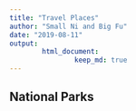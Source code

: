 ```yaml
---
title: "Travel Places"
author: "Small Ni and Big Fu"
date: "2019-08-11"
output: 
        html_document:
                keep_md: true
---
```




## National Parks



<!--html_preserve--><div id="htmlwidget-15fab408f6e562f0256a" style="width:672px;height:480px;" class="leaflet html-widget"></div>
<script type="application/json" data-for="htmlwidget-15fab408f6e562f0256a">{"x":{"options":{"crs":{"crsClass":"L.CRS.EPSG3857","code":null,"proj4def":null,"projectedBounds":null,"options":{}}},"calls":[{"method":"addTiles","args":["//{s}.tile.openstreetmap.org/{z}/{x}/{y}.png",null,null,{"minZoom":0,"maxZoom":18,"tileSize":256,"subdomains":"abc","errorTileUrl":"","tms":false,"noWrap":false,"zoomOffset":0,"zoomReverse":false,"opacity":1,"zIndex":1,"detectRetina":false,"attribution":"&copy; <a href=\"http://openstreetmap.org\">OpenStreetMap<\/a> contributors, <a href=\"http://creativecommons.org/licenses/by-sa/2.0/\">CC-BY-SA<\/a>"}]},{"method":"addMarkers","args":[[37.0176,37.54815,37.25229,37.80798,38.94155,37.17284,44.44827,43.79075,37.89701,37.87237,34.0591,36.60084,36.169724,37.514682,37.418915,37.750743,36.492061,36.555262,37.864509,32.716698,42.868964,40.497894,37.823387,38.313062],[-122.00263,-121.96534,-122.04159,-122.41778,-119.97541,-122.22142,-110.70969,-110.71346,-122.58105,-122.25928,-118.21636,-121.896,-115.159113,-121.831273,-121.925867,-122.203046,-121.180559,-121.922981,-119.524965,-117.160079,-122.183115,-121.419355,-122.478489,-122.288434],{"iconUrl":{"data":["https://raw.githubusercontent.com/nealxun/TravelPlaces/master/national-park-map-icons.png","https://raw.githubusercontent.com/nealxun/TravelPlaces/master/city_icon.png"],"index":[0,0,1,1,0,0,0,0,0,1,1,0,1,0,1,1,0,0,0,1,0,0,1,0]},"iconWidth":24,"iconHeight":30},null,null,{"interactive":true,"draggable":false,"keyboard":true,"title":"","alt":"","zIndexOffset":0,"opacity":1,"riseOnHover":false,"riseOffset":250},["<html> <head> <style> #popup { font-family: Arial, Helvetica, sans-serif; width: 100%; border-collapse: collapse; }   div.scrollableContainer { max-height: 2000px; max-width: 2000px; overflow-y: auto; overflow-x: auto; margin: 0px; background: transparent; }   div::-webkit-scrollbar {   width: 5px;   height: 5px; } div::-webkit-scrollbar-button {   width: 0px;   height: 0px; } div::-webkit-scrollbar-thumb {   background: #666666;   border: 0px none #ffffff;   border-radius: 0px; } div::-webkit-scrollbar-thumb:hover {   background: #333333; } div::-webkit-scrollbar-thumb:active {   background: #333333; } div::-webkit-scrollbar-track {   background: #e1e1e1;   border: 0px none #ffffff;   border-radius: 50px; } div::-webkit-scrollbar-track:hover {   background: #e1e1e1; } div::-webkit-scrollbar-track:active {   background: #e1e1e1; } div::-webkit-scrollbar-corner {   background: transparent; }  .leaflet-popup { \tposition: absolute; \ttext-align: center; }  .leaflet-popup-content-wrapper { \tpadding: 1px; \ttext-align: left; \t-webkit-border-radius: 2px; \t        border-radius: 2px; }  .leaflet-popup-content { \tmargin: 0px 0px 0px 0px; \toverflow-y: hidden; \toverflow-x: hidden; \twidth: 300px; \theight: 100%px; }  .leaflet-popup-content p { \tmargin: 8px 0; }  .leaflet-popup-tip-container { \twidth: 40px; \theight: 20px; \tposition: absolute; \tleft: 50%; \tmargin-left: -20px; \toverflow: hidden; \tpointer-events: none; }  .leaflet-popup-tip { \twidth: 15px; \theight: 15px; \tpadding: 1px;  \tmargin: -10px auto 0;  \t-webkit-transform: rotate(45deg); \t   -moz-transform: rotate(45deg); \t    -ms-transform: rotate(45deg); \t     -o-transform: rotate(45deg); \t        transform: rotate(45deg); }  .leaflet-popup-content-wrapper{ \tbackground: #4c4c4c; \tbox-shadow: 0 3px 14px rgba(0,0,0,0.4); \twidth: 300px; \theight: 100%px; }  .leaflet-popup-tip { \tbackground: #4c4c4c; \tbox-shadow: 0 3px 14px rgba(0,0,0,0.4);  }  .leaflet-container a.leaflet-popup-close-button { \tposition: absolute; \ttop: 0; \tright: -20px; \tpadding: 3px 0px 0 0; \ttext-align: center; \twidth: 18px; \theight: 14px; \tfont: 16px/14px Tahoma, Verdana, sans-serif; \tcolor: #c3c3c3; \ttext-decoration: none; \tfont-weight: bold; \tbackground: transparent; \t}  .leaflet-container a.leaflet-popup-close-button:hover { \tcolor: #999; \t}  .leaflet-popup-scrolled { \toverflow: visible; \tborder-bottom: 1px solid #ddd; \tborder-top: 1px solid #ddd; \t}   <\/style> <\/head> <body>  <div class=\"scrollableContainer\"> <table class=\"popup scrollable\" id=\"popup\">  <image src='https://nealxun.github.io/TravelPlaces/Pictures/MysterySpot2.jpg' width=300 height=100%>  <\/table> <\/div> <\/body> <\/html>","<html> <head> <style> #popup { font-family: Arial, Helvetica, sans-serif; width: 100%; border-collapse: collapse; }   div.scrollableContainer { max-height: 2000px; max-width: 2000px; overflow-y: auto; overflow-x: auto; margin: 0px; background: transparent; }   div::-webkit-scrollbar {   width: 5px;   height: 5px; } div::-webkit-scrollbar-button {   width: 0px;   height: 0px; } div::-webkit-scrollbar-thumb {   background: #666666;   border: 0px none #ffffff;   border-radius: 0px; } div::-webkit-scrollbar-thumb:hover {   background: #333333; } div::-webkit-scrollbar-thumb:active {   background: #333333; } div::-webkit-scrollbar-track {   background: #e1e1e1;   border: 0px none #ffffff;   border-radius: 50px; } div::-webkit-scrollbar-track:hover {   background: #e1e1e1; } div::-webkit-scrollbar-track:active {   background: #e1e1e1; } div::-webkit-scrollbar-corner {   background: transparent; }  .leaflet-popup { \tposition: absolute; \ttext-align: center; }  .leaflet-popup-content-wrapper { \tpadding: 1px; \ttext-align: left; \t-webkit-border-radius: 2px; \t        border-radius: 2px; }  .leaflet-popup-content { \tmargin: 0px 0px 0px 0px; \toverflow-y: hidden; \toverflow-x: hidden; \twidth: 300px; \theight: 100%px; }  .leaflet-popup-content p { \tmargin: 8px 0; }  .leaflet-popup-tip-container { \twidth: 40px; \theight: 20px; \tposition: absolute; \tleft: 50%; \tmargin-left: -20px; \toverflow: hidden; \tpointer-events: none; }  .leaflet-popup-tip { \twidth: 15px; \theight: 15px; \tpadding: 1px;  \tmargin: -10px auto 0;  \t-webkit-transform: rotate(45deg); \t   -moz-transform: rotate(45deg); \t    -ms-transform: rotate(45deg); \t     -o-transform: rotate(45deg); \t        transform: rotate(45deg); }  .leaflet-popup-content-wrapper{ \tbackground: #4c4c4c; \tbox-shadow: 0 3px 14px rgba(0,0,0,0.4); \twidth: 300px; \theight: 100%px; }  .leaflet-popup-tip { \tbackground: #4c4c4c; \tbox-shadow: 0 3px 14px rgba(0,0,0,0.4);  }  .leaflet-container a.leaflet-popup-close-button { \tposition: absolute; \ttop: 0; \tright: -20px; \tpadding: 3px 0px 0 0; \ttext-align: center; \twidth: 18px; \theight: 14px; \tfont: 16px/14px Tahoma, Verdana, sans-serif; \tcolor: #c3c3c3; \ttext-decoration: none; \tfont-weight: bold; \tbackground: transparent; \t}  .leaflet-container a.leaflet-popup-close-button:hover { \tcolor: #999; \t}  .leaflet-popup-scrolled { \toverflow: visible; \tborder-bottom: 1px solid #ddd; \tborder-top: 1px solid #ddd; \t}   <\/style> <\/head> <body>  <div class=\"scrollableContainer\"> <table class=\"popup scrollable\" id=\"popup\">  <image src='https://nealxun.github.io/TravelPlaces/Pictures/CentralPark.jpg' width=300 height=100%>  <\/table> <\/div> <\/body> <\/html>","<html> <head> <style> #popup { font-family: Arial, Helvetica, sans-serif; width: 100%; border-collapse: collapse; }   div.scrollableContainer { max-height: 2000px; max-width: 2000px; overflow-y: auto; overflow-x: auto; margin: 0px; background: transparent; }   div::-webkit-scrollbar {   width: 5px;   height: 5px; } div::-webkit-scrollbar-button {   width: 0px;   height: 0px; } div::-webkit-scrollbar-thumb {   background: #666666;   border: 0px none #ffffff;   border-radius: 0px; } div::-webkit-scrollbar-thumb:hover {   background: #333333; } div::-webkit-scrollbar-thumb:active {   background: #333333; } div::-webkit-scrollbar-track {   background: #e1e1e1;   border: 0px none #ffffff;   border-radius: 50px; } div::-webkit-scrollbar-track:hover {   background: #e1e1e1; } div::-webkit-scrollbar-track:active {   background: #e1e1e1; } div::-webkit-scrollbar-corner {   background: transparent; }  .leaflet-popup { \tposition: absolute; \ttext-align: center; }  .leaflet-popup-content-wrapper { \tpadding: 1px; \ttext-align: left; \t-webkit-border-radius: 2px; \t        border-radius: 2px; }  .leaflet-popup-content { \tmargin: 0px 0px 0px 0px; \toverflow-y: hidden; \toverflow-x: hidden; \twidth: 300px; \theight: 100%px; }  .leaflet-popup-content p { \tmargin: 8px 0; }  .leaflet-popup-tip-container { \twidth: 40px; \theight: 20px; \tposition: absolute; \tleft: 50%; \tmargin-left: -20px; \toverflow: hidden; \tpointer-events: none; }  .leaflet-popup-tip { \twidth: 15px; \theight: 15px; \tpadding: 1px;  \tmargin: -10px auto 0;  \t-webkit-transform: rotate(45deg); \t   -moz-transform: rotate(45deg); \t    -ms-transform: rotate(45deg); \t     -o-transform: rotate(45deg); \t        transform: rotate(45deg); }  .leaflet-popup-content-wrapper{ \tbackground: #4c4c4c; \tbox-shadow: 0 3px 14px rgba(0,0,0,0.4); \twidth: 300px; \theight: 100%px; }  .leaflet-popup-tip { \tbackground: #4c4c4c; \tbox-shadow: 0 3px 14px rgba(0,0,0,0.4);  }  .leaflet-container a.leaflet-popup-close-button { \tposition: absolute; \ttop: 0; \tright: -20px; \tpadding: 3px 0px 0 0; \ttext-align: center; \twidth: 18px; \theight: 14px; \tfont: 16px/14px Tahoma, Verdana, sans-serif; \tcolor: #c3c3c3; \ttext-decoration: none; \tfont-weight: bold; \tbackground: transparent; \t}  .leaflet-container a.leaflet-popup-close-button:hover { \tcolor: #999; \t}  .leaflet-popup-scrolled { \toverflow: visible; \tborder-bottom: 1px solid #ddd; \tborder-top: 1px solid #ddd; \t}   <\/style> <\/head> <body>  <div class=\"scrollableContainer\"> <table class=\"popup scrollable\" id=\"popup\">  <image src='https://nealxun.github.io/TravelPlaces/Pictures/HakoneGarden3.jpg' width=300 height=100%>  <\/table> <\/div> <\/body> <\/html>","<html> <head> <style> #popup { font-family: Arial, Helvetica, sans-serif; width: 100%; border-collapse: collapse; }   div.scrollableContainer { max-height: 2000px; max-width: 2000px; overflow-y: auto; overflow-x: auto; margin: 0px; background: transparent; }   div::-webkit-scrollbar {   width: 5px;   height: 5px; } div::-webkit-scrollbar-button {   width: 0px;   height: 0px; } div::-webkit-scrollbar-thumb {   background: #666666;   border: 0px none #ffffff;   border-radius: 0px; } div::-webkit-scrollbar-thumb:hover {   background: #333333; } div::-webkit-scrollbar-thumb:active {   background: #333333; } div::-webkit-scrollbar-track {   background: #e1e1e1;   border: 0px none #ffffff;   border-radius: 50px; } div::-webkit-scrollbar-track:hover {   background: #e1e1e1; } div::-webkit-scrollbar-track:active {   background: #e1e1e1; } div::-webkit-scrollbar-corner {   background: transparent; }  .leaflet-popup { \tposition: absolute; \ttext-align: center; }  .leaflet-popup-content-wrapper { \tpadding: 1px; \ttext-align: left; \t-webkit-border-radius: 2px; \t        border-radius: 2px; }  .leaflet-popup-content { \tmargin: 0px 0px 0px 0px; \toverflow-y: hidden; \toverflow-x: hidden; \twidth: 300px; \theight: 100%px; }  .leaflet-popup-content p { \tmargin: 8px 0; }  .leaflet-popup-tip-container { \twidth: 40px; \theight: 20px; \tposition: absolute; \tleft: 50%; \tmargin-left: -20px; \toverflow: hidden; \tpointer-events: none; }  .leaflet-popup-tip { \twidth: 15px; \theight: 15px; \tpadding: 1px;  \tmargin: -10px auto 0;  \t-webkit-transform: rotate(45deg); \t   -moz-transform: rotate(45deg); \t    -ms-transform: rotate(45deg); \t     -o-transform: rotate(45deg); \t        transform: rotate(45deg); }  .leaflet-popup-content-wrapper{ \tbackground: #4c4c4c; \tbox-shadow: 0 3px 14px rgba(0,0,0,0.4); \twidth: 300px; \theight: 100%px; }  .leaflet-popup-tip { \tbackground: #4c4c4c; \tbox-shadow: 0 3px 14px rgba(0,0,0,0.4);  }  .leaflet-container a.leaflet-popup-close-button { \tposition: absolute; \ttop: 0; \tright: -20px; \tpadding: 3px 0px 0 0; \ttext-align: center; \twidth: 18px; \theight: 14px; \tfont: 16px/14px Tahoma, Verdana, sans-serif; \tcolor: #c3c3c3; \ttext-decoration: none; \tfont-weight: bold; \tbackground: transparent; \t}  .leaflet-container a.leaflet-popup-close-button:hover { \tcolor: #999; \t}  .leaflet-popup-scrolled { \toverflow: visible; \tborder-bottom: 1px solid #ddd; \tborder-top: 1px solid #ddd; \t}   <\/style> <\/head> <body>  <div class=\"scrollableContainer\"> <table class=\"popup scrollable\" id=\"popup\">  <image src='https://nealxun.github.io/TravelPlaces/Pictures/SanFrancisco2.jpg' width=300 height=100%>  <\/table> <\/div> <\/body> <\/html>","<html> <head> <style> #popup { font-family: Arial, Helvetica, sans-serif; width: 100%; border-collapse: collapse; }   div.scrollableContainer { max-height: 2000px; max-width: 2000px; overflow-y: auto; overflow-x: auto; margin: 0px; background: transparent; }   div::-webkit-scrollbar {   width: 5px;   height: 5px; } div::-webkit-scrollbar-button {   width: 0px;   height: 0px; } div::-webkit-scrollbar-thumb {   background: #666666;   border: 0px none #ffffff;   border-radius: 0px; } div::-webkit-scrollbar-thumb:hover {   background: #333333; } div::-webkit-scrollbar-thumb:active {   background: #333333; } div::-webkit-scrollbar-track {   background: #e1e1e1;   border: 0px none #ffffff;   border-radius: 50px; } div::-webkit-scrollbar-track:hover {   background: #e1e1e1; } div::-webkit-scrollbar-track:active {   background: #e1e1e1; } div::-webkit-scrollbar-corner {   background: transparent; }  .leaflet-popup { \tposition: absolute; \ttext-align: center; }  .leaflet-popup-content-wrapper { \tpadding: 1px; \ttext-align: left; \t-webkit-border-radius: 2px; \t        border-radius: 2px; }  .leaflet-popup-content { \tmargin: 0px 0px 0px 0px; \toverflow-y: hidden; \toverflow-x: hidden; \twidth: 300px; \theight: 100%px; }  .leaflet-popup-content p { \tmargin: 8px 0; }  .leaflet-popup-tip-container { \twidth: 40px; \theight: 20px; \tposition: absolute; \tleft: 50%; \tmargin-left: -20px; \toverflow: hidden; \tpointer-events: none; }  .leaflet-popup-tip { \twidth: 15px; \theight: 15px; \tpadding: 1px;  \tmargin: -10px auto 0;  \t-webkit-transform: rotate(45deg); \t   -moz-transform: rotate(45deg); \t    -ms-transform: rotate(45deg); \t     -o-transform: rotate(45deg); \t        transform: rotate(45deg); }  .leaflet-popup-content-wrapper{ \tbackground: #4c4c4c; \tbox-shadow: 0 3px 14px rgba(0,0,0,0.4); \twidth: 300px; \theight: 100%px; }  .leaflet-popup-tip { \tbackground: #4c4c4c; \tbox-shadow: 0 3px 14px rgba(0,0,0,0.4);  }  .leaflet-container a.leaflet-popup-close-button { \tposition: absolute; \ttop: 0; \tright: -20px; \tpadding: 3px 0px 0 0; \ttext-align: center; \twidth: 18px; \theight: 14px; \tfont: 16px/14px Tahoma, Verdana, sans-serif; \tcolor: #c3c3c3; \ttext-decoration: none; \tfont-weight: bold; \tbackground: transparent; \t}  .leaflet-container a.leaflet-popup-close-button:hover { \tcolor: #999; \t}  .leaflet-popup-scrolled { \toverflow: visible; \tborder-bottom: 1px solid #ddd; \tborder-top: 1px solid #ddd; \t}   <\/style> <\/head> <body>  <div class=\"scrollableContainer\"> <table class=\"popup scrollable\" id=\"popup\">  <image src='https://nealxun.github.io/TravelPlaces/Pictures/SouthLakeTahoe.jpg' width=300 height=100%>  <\/table> <\/div> <\/body> <\/html>","<html> <head> <style> #popup { font-family: Arial, Helvetica, sans-serif; width: 100%; border-collapse: collapse; }   div.scrollableContainer { max-height: 2000px; max-width: 2000px; overflow-y: auto; overflow-x: auto; margin: 0px; background: transparent; }   div::-webkit-scrollbar {   width: 5px;   height: 5px; } div::-webkit-scrollbar-button {   width: 0px;   height: 0px; } div::-webkit-scrollbar-thumb {   background: #666666;   border: 0px none #ffffff;   border-radius: 0px; } div::-webkit-scrollbar-thumb:hover {   background: #333333; } div::-webkit-scrollbar-thumb:active {   background: #333333; } div::-webkit-scrollbar-track {   background: #e1e1e1;   border: 0px none #ffffff;   border-radius: 50px; } div::-webkit-scrollbar-track:hover {   background: #e1e1e1; } div::-webkit-scrollbar-track:active {   background: #e1e1e1; } div::-webkit-scrollbar-corner {   background: transparent; }  .leaflet-popup { \tposition: absolute; \ttext-align: center; }  .leaflet-popup-content-wrapper { \tpadding: 1px; \ttext-align: left; \t-webkit-border-radius: 2px; \t        border-radius: 2px; }  .leaflet-popup-content { \tmargin: 0px 0px 0px 0px; \toverflow-y: hidden; \toverflow-x: hidden; \twidth: 300px; \theight: 100%px; }  .leaflet-popup-content p { \tmargin: 8px 0; }  .leaflet-popup-tip-container { \twidth: 40px; \theight: 20px; \tposition: absolute; \tleft: 50%; \tmargin-left: -20px; \toverflow: hidden; \tpointer-events: none; }  .leaflet-popup-tip { \twidth: 15px; \theight: 15px; \tpadding: 1px;  \tmargin: -10px auto 0;  \t-webkit-transform: rotate(45deg); \t   -moz-transform: rotate(45deg); \t    -ms-transform: rotate(45deg); \t     -o-transform: rotate(45deg); \t        transform: rotate(45deg); }  .leaflet-popup-content-wrapper{ \tbackground: #4c4c4c; \tbox-shadow: 0 3px 14px rgba(0,0,0,0.4); \twidth: 300px; \theight: 100%px; }  .leaflet-popup-tip { \tbackground: #4c4c4c; \tbox-shadow: 0 3px 14px rgba(0,0,0,0.4);  }  .leaflet-container a.leaflet-popup-close-button { \tposition: absolute; \ttop: 0; \tright: -20px; \tpadding: 3px 0px 0 0; \ttext-align: center; \twidth: 18px; \theight: 14px; \tfont: 16px/14px Tahoma, Verdana, sans-serif; \tcolor: #c3c3c3; \ttext-decoration: none; \tfont-weight: bold; \tbackground: transparent; \t}  .leaflet-container a.leaflet-popup-close-button:hover { \tcolor: #999; \t}  .leaflet-popup-scrolled { \toverflow: visible; \tborder-bottom: 1px solid #ddd; \tborder-top: 1px solid #ddd; \t}   <\/style> <\/head> <body>  <div class=\"scrollableContainer\"> <table class=\"popup scrollable\" id=\"popup\">  <image src='https://nealxun.github.io/TravelPlaces/Pictures/BigBasinRedwoodStatePark.jpg' width=300 height=100%>  <\/table> <\/div> <\/body> <\/html>","<html> <head> <style> #popup { font-family: Arial, Helvetica, sans-serif; width: 100%; border-collapse: collapse; }   div.scrollableContainer { max-height: 2000px; max-width: 2000px; overflow-y: auto; overflow-x: auto; margin: 0px; background: transparent; }   div::-webkit-scrollbar {   width: 5px;   height: 5px; } div::-webkit-scrollbar-button {   width: 0px;   height: 0px; } div::-webkit-scrollbar-thumb {   background: #666666;   border: 0px none #ffffff;   border-radius: 0px; } div::-webkit-scrollbar-thumb:hover {   background: #333333; } div::-webkit-scrollbar-thumb:active {   background: #333333; } div::-webkit-scrollbar-track {   background: #e1e1e1;   border: 0px none #ffffff;   border-radius: 50px; } div::-webkit-scrollbar-track:hover {   background: #e1e1e1; } div::-webkit-scrollbar-track:active {   background: #e1e1e1; } div::-webkit-scrollbar-corner {   background: transparent; }  .leaflet-popup { \tposition: absolute; \ttext-align: center; }  .leaflet-popup-content-wrapper { \tpadding: 1px; \ttext-align: left; \t-webkit-border-radius: 2px; \t        border-radius: 2px; }  .leaflet-popup-content { \tmargin: 0px 0px 0px 0px; \toverflow-y: hidden; \toverflow-x: hidden; \twidth: 300px; \theight: 100%px; }  .leaflet-popup-content p { \tmargin: 8px 0; }  .leaflet-popup-tip-container { \twidth: 40px; \theight: 20px; \tposition: absolute; \tleft: 50%; \tmargin-left: -20px; \toverflow: hidden; \tpointer-events: none; }  .leaflet-popup-tip { \twidth: 15px; \theight: 15px; \tpadding: 1px;  \tmargin: -10px auto 0;  \t-webkit-transform: rotate(45deg); \t   -moz-transform: rotate(45deg); \t    -ms-transform: rotate(45deg); \t     -o-transform: rotate(45deg); \t        transform: rotate(45deg); }  .leaflet-popup-content-wrapper{ \tbackground: #4c4c4c; \tbox-shadow: 0 3px 14px rgba(0,0,0,0.4); \twidth: 300px; \theight: 100%px; }  .leaflet-popup-tip { \tbackground: #4c4c4c; \tbox-shadow: 0 3px 14px rgba(0,0,0,0.4);  }  .leaflet-container a.leaflet-popup-close-button { \tposition: absolute; \ttop: 0; \tright: -20px; \tpadding: 3px 0px 0 0; \ttext-align: center; \twidth: 18px; \theight: 14px; \tfont: 16px/14px Tahoma, Verdana, sans-serif; \tcolor: #c3c3c3; \ttext-decoration: none; \tfont-weight: bold; \tbackground: transparent; \t}  .leaflet-container a.leaflet-popup-close-button:hover { \tcolor: #999; \t}  .leaflet-popup-scrolled { \toverflow: visible; \tborder-bottom: 1px solid #ddd; \tborder-top: 1px solid #ddd; \t}   <\/style> <\/head> <body>  <div class=\"scrollableContainer\"> <table class=\"popup scrollable\" id=\"popup\">  <image src='https://nealxun.github.io/TravelPlaces/Pictures/YellowStoneNationalPark.jpg' width=300 height=100%>  <\/table> <\/div> <\/body> <\/html>","<html> <head> <style> #popup { font-family: Arial, Helvetica, sans-serif; width: 100%; border-collapse: collapse; }   div.scrollableContainer { max-height: 2000px; max-width: 2000px; overflow-y: auto; overflow-x: auto; margin: 0px; background: transparent; }   div::-webkit-scrollbar {   width: 5px;   height: 5px; } div::-webkit-scrollbar-button {   width: 0px;   height: 0px; } div::-webkit-scrollbar-thumb {   background: #666666;   border: 0px none #ffffff;   border-radius: 0px; } div::-webkit-scrollbar-thumb:hover {   background: #333333; } div::-webkit-scrollbar-thumb:active {   background: #333333; } div::-webkit-scrollbar-track {   background: #e1e1e1;   border: 0px none #ffffff;   border-radius: 50px; } div::-webkit-scrollbar-track:hover {   background: #e1e1e1; } div::-webkit-scrollbar-track:active {   background: #e1e1e1; } div::-webkit-scrollbar-corner {   background: transparent; }  .leaflet-popup { \tposition: absolute; \ttext-align: center; }  .leaflet-popup-content-wrapper { \tpadding: 1px; \ttext-align: left; \t-webkit-border-radius: 2px; \t        border-radius: 2px; }  .leaflet-popup-content { \tmargin: 0px 0px 0px 0px; \toverflow-y: hidden; \toverflow-x: hidden; \twidth: 300px; \theight: 100%px; }  .leaflet-popup-content p { \tmargin: 8px 0; }  .leaflet-popup-tip-container { \twidth: 40px; \theight: 20px; \tposition: absolute; \tleft: 50%; \tmargin-left: -20px; \toverflow: hidden; \tpointer-events: none; }  .leaflet-popup-tip { \twidth: 15px; \theight: 15px; \tpadding: 1px;  \tmargin: -10px auto 0;  \t-webkit-transform: rotate(45deg); \t   -moz-transform: rotate(45deg); \t    -ms-transform: rotate(45deg); \t     -o-transform: rotate(45deg); \t        transform: rotate(45deg); }  .leaflet-popup-content-wrapper{ \tbackground: #4c4c4c; \tbox-shadow: 0 3px 14px rgba(0,0,0,0.4); \twidth: 300px; \theight: 100%px; }  .leaflet-popup-tip { \tbackground: #4c4c4c; \tbox-shadow: 0 3px 14px rgba(0,0,0,0.4);  }  .leaflet-container a.leaflet-popup-close-button { \tposition: absolute; \ttop: 0; \tright: -20px; \tpadding: 3px 0px 0 0; \ttext-align: center; \twidth: 18px; \theight: 14px; \tfont: 16px/14px Tahoma, Verdana, sans-serif; \tcolor: #c3c3c3; \ttext-decoration: none; \tfont-weight: bold; \tbackground: transparent; \t}  .leaflet-container a.leaflet-popup-close-button:hover { \tcolor: #999; \t}  .leaflet-popup-scrolled { \toverflow: visible; \tborder-bottom: 1px solid #ddd; \tborder-top: 1px solid #ddd; \t}   <\/style> <\/head> <body>  <div class=\"scrollableContainer\"> <table class=\"popup scrollable\" id=\"popup\">  <image src='https://nealxun.github.io/TravelPlaces/Pictures/GrandTetonNationalPark.jpg' width=300 height=100%>  <\/table> <\/div> <\/body> <\/html>","<html> <head> <style> #popup { font-family: Arial, Helvetica, sans-serif; width: 100%; border-collapse: collapse; }   div.scrollableContainer { max-height: 2000px; max-width: 2000px; overflow-y: auto; overflow-x: auto; margin: 0px; background: transparent; }   div::-webkit-scrollbar {   width: 5px;   height: 5px; } div::-webkit-scrollbar-button {   width: 0px;   height: 0px; } div::-webkit-scrollbar-thumb {   background: #666666;   border: 0px none #ffffff;   border-radius: 0px; } div::-webkit-scrollbar-thumb:hover {   background: #333333; } div::-webkit-scrollbar-thumb:active {   background: #333333; } div::-webkit-scrollbar-track {   background: #e1e1e1;   border: 0px none #ffffff;   border-radius: 50px; } div::-webkit-scrollbar-track:hover {   background: #e1e1e1; } div::-webkit-scrollbar-track:active {   background: #e1e1e1; } div::-webkit-scrollbar-corner {   background: transparent; }  .leaflet-popup { \tposition: absolute; \ttext-align: center; }  .leaflet-popup-content-wrapper { \tpadding: 1px; \ttext-align: left; \t-webkit-border-radius: 2px; \t        border-radius: 2px; }  .leaflet-popup-content { \tmargin: 0px 0px 0px 0px; \toverflow-y: hidden; \toverflow-x: hidden; \twidth: 300px; \theight: 100%px; }  .leaflet-popup-content p { \tmargin: 8px 0; }  .leaflet-popup-tip-container { \twidth: 40px; \theight: 20px; \tposition: absolute; \tleft: 50%; \tmargin-left: -20px; \toverflow: hidden; \tpointer-events: none; }  .leaflet-popup-tip { \twidth: 15px; \theight: 15px; \tpadding: 1px;  \tmargin: -10px auto 0;  \t-webkit-transform: rotate(45deg); \t   -moz-transform: rotate(45deg); \t    -ms-transform: rotate(45deg); \t     -o-transform: rotate(45deg); \t        transform: rotate(45deg); }  .leaflet-popup-content-wrapper{ \tbackground: #4c4c4c; \tbox-shadow: 0 3px 14px rgba(0,0,0,0.4); \twidth: 300px; \theight: 100%px; }  .leaflet-popup-tip { \tbackground: #4c4c4c; \tbox-shadow: 0 3px 14px rgba(0,0,0,0.4);  }  .leaflet-container a.leaflet-popup-close-button { \tposition: absolute; \ttop: 0; \tright: -20px; \tpadding: 3px 0px 0 0; \ttext-align: center; \twidth: 18px; \theight: 14px; \tfont: 16px/14px Tahoma, Verdana, sans-serif; \tcolor: #c3c3c3; \ttext-decoration: none; \tfont-weight: bold; \tbackground: transparent; \t}  .leaflet-container a.leaflet-popup-close-button:hover { \tcolor: #999; \t}  .leaflet-popup-scrolled { \toverflow: visible; \tborder-bottom: 1px solid #ddd; \tborder-top: 1px solid #ddd; \t}   <\/style> <\/head> <body>  <div class=\"scrollableContainer\"> <table class=\"popup scrollable\" id=\"popup\">  <image src='https://nealxun.github.io/TravelPlaces/Pictures/MuriWoodStatePark.jpg' width=300 height=100%>  <\/table> <\/div> <\/body> <\/html>","<html> <head> <style> #popup { font-family: Arial, Helvetica, sans-serif; width: 100%; border-collapse: collapse; }   div.scrollableContainer { max-height: 2000px; max-width: 2000px; overflow-y: auto; overflow-x: auto; margin: 0px; background: transparent; }   div::-webkit-scrollbar {   width: 5px;   height: 5px; } div::-webkit-scrollbar-button {   width: 0px;   height: 0px; } div::-webkit-scrollbar-thumb {   background: #666666;   border: 0px none #ffffff;   border-radius: 0px; } div::-webkit-scrollbar-thumb:hover {   background: #333333; } div::-webkit-scrollbar-thumb:active {   background: #333333; } div::-webkit-scrollbar-track {   background: #e1e1e1;   border: 0px none #ffffff;   border-radius: 50px; } div::-webkit-scrollbar-track:hover {   background: #e1e1e1; } div::-webkit-scrollbar-track:active {   background: #e1e1e1; } div::-webkit-scrollbar-corner {   background: transparent; }  .leaflet-popup { \tposition: absolute; \ttext-align: center; }  .leaflet-popup-content-wrapper { \tpadding: 1px; \ttext-align: left; \t-webkit-border-radius: 2px; \t        border-radius: 2px; }  .leaflet-popup-content { \tmargin: 0px 0px 0px 0px; \toverflow-y: hidden; \toverflow-x: hidden; \twidth: 300px; \theight: 100%px; }  .leaflet-popup-content p { \tmargin: 8px 0; }  .leaflet-popup-tip-container { \twidth: 40px; \theight: 20px; \tposition: absolute; \tleft: 50%; \tmargin-left: -20px; \toverflow: hidden; \tpointer-events: none; }  .leaflet-popup-tip { \twidth: 15px; \theight: 15px; \tpadding: 1px;  \tmargin: -10px auto 0;  \t-webkit-transform: rotate(45deg); \t   -moz-transform: rotate(45deg); \t    -ms-transform: rotate(45deg); \t     -o-transform: rotate(45deg); \t        transform: rotate(45deg); }  .leaflet-popup-content-wrapper{ \tbackground: #4c4c4c; \tbox-shadow: 0 3px 14px rgba(0,0,0,0.4); \twidth: 300px; \theight: 100%px; }  .leaflet-popup-tip { \tbackground: #4c4c4c; \tbox-shadow: 0 3px 14px rgba(0,0,0,0.4);  }  .leaflet-container a.leaflet-popup-close-button { \tposition: absolute; \ttop: 0; \tright: -20px; \tpadding: 3px 0px 0 0; \ttext-align: center; \twidth: 18px; \theight: 14px; \tfont: 16px/14px Tahoma, Verdana, sans-serif; \tcolor: #c3c3c3; \ttext-decoration: none; \tfont-weight: bold; \tbackground: transparent; \t}  .leaflet-container a.leaflet-popup-close-button:hover { \tcolor: #999; \t}  .leaflet-popup-scrolled { \toverflow: visible; \tborder-bottom: 1px solid #ddd; \tborder-top: 1px solid #ddd; \t}   <\/style> <\/head> <body>  <div class=\"scrollableContainer\"> <table class=\"popup scrollable\" id=\"popup\">  <image src='https://nealxun.github.io/TravelPlaces/Pictures/UCBerkley2.jpg' width=300 height=100%>  <\/table> <\/div> <\/body> <\/html>","<html> <head> <style> #popup { font-family: Arial, Helvetica, sans-serif; width: 100%; border-collapse: collapse; }   div.scrollableContainer { max-height: 2000px; max-width: 2000px; overflow-y: auto; overflow-x: auto; margin: 0px; background: transparent; }   div::-webkit-scrollbar {   width: 5px;   height: 5px; } div::-webkit-scrollbar-button {   width: 0px;   height: 0px; } div::-webkit-scrollbar-thumb {   background: #666666;   border: 0px none #ffffff;   border-radius: 0px; } div::-webkit-scrollbar-thumb:hover {   background: #333333; } div::-webkit-scrollbar-thumb:active {   background: #333333; } div::-webkit-scrollbar-track {   background: #e1e1e1;   border: 0px none #ffffff;   border-radius: 50px; } div::-webkit-scrollbar-track:hover {   background: #e1e1e1; } div::-webkit-scrollbar-track:active {   background: #e1e1e1; } div::-webkit-scrollbar-corner {   background: transparent; }  .leaflet-popup { \tposition: absolute; \ttext-align: center; }  .leaflet-popup-content-wrapper { \tpadding: 1px; \ttext-align: left; \t-webkit-border-radius: 2px; \t        border-radius: 2px; }  .leaflet-popup-content { \tmargin: 0px 0px 0px 0px; \toverflow-y: hidden; \toverflow-x: hidden; \twidth: 300px; \theight: 100%px; }  .leaflet-popup-content p { \tmargin: 8px 0; }  .leaflet-popup-tip-container { \twidth: 40px; \theight: 20px; \tposition: absolute; \tleft: 50%; \tmargin-left: -20px; \toverflow: hidden; \tpointer-events: none; }  .leaflet-popup-tip { \twidth: 15px; \theight: 15px; \tpadding: 1px;  \tmargin: -10px auto 0;  \t-webkit-transform: rotate(45deg); \t   -moz-transform: rotate(45deg); \t    -ms-transform: rotate(45deg); \t     -o-transform: rotate(45deg); \t        transform: rotate(45deg); }  .leaflet-popup-content-wrapper{ \tbackground: #4c4c4c; \tbox-shadow: 0 3px 14px rgba(0,0,0,0.4); \twidth: 300px; \theight: 100%px; }  .leaflet-popup-tip { \tbackground: #4c4c4c; \tbox-shadow: 0 3px 14px rgba(0,0,0,0.4);  }  .leaflet-container a.leaflet-popup-close-button { \tposition: absolute; \ttop: 0; \tright: -20px; \tpadding: 3px 0px 0 0; \ttext-align: center; \twidth: 18px; \theight: 14px; \tfont: 16px/14px Tahoma, Verdana, sans-serif; \tcolor: #c3c3c3; \ttext-decoration: none; \tfont-weight: bold; \tbackground: transparent; \t}  .leaflet-container a.leaflet-popup-close-button:hover { \tcolor: #999; \t}  .leaflet-popup-scrolled { \toverflow: visible; \tborder-bottom: 1px solid #ddd; \tborder-top: 1px solid #ddd; \t}   <\/style> <\/head> <body>  <div class=\"scrollableContainer\"> <table class=\"popup scrollable\" id=\"popup\">  <image src='https://nealxun.github.io/TravelPlaces/Pictures/LosAngeles2.jpg' width=300 height=100%>  <\/table> <\/div> <\/body> <\/html>","<html> <head> <style> #popup { font-family: Arial, Helvetica, sans-serif; width: 100%; border-collapse: collapse; }   div.scrollableContainer { max-height: 2000px; max-width: 2000px; overflow-y: auto; overflow-x: auto; margin: 0px; background: transparent; }   div::-webkit-scrollbar {   width: 5px;   height: 5px; } div::-webkit-scrollbar-button {   width: 0px;   height: 0px; } div::-webkit-scrollbar-thumb {   background: #666666;   border: 0px none #ffffff;   border-radius: 0px; } div::-webkit-scrollbar-thumb:hover {   background: #333333; } div::-webkit-scrollbar-thumb:active {   background: #333333; } div::-webkit-scrollbar-track {   background: #e1e1e1;   border: 0px none #ffffff;   border-radius: 50px; } div::-webkit-scrollbar-track:hover {   background: #e1e1e1; } div::-webkit-scrollbar-track:active {   background: #e1e1e1; } div::-webkit-scrollbar-corner {   background: transparent; }  .leaflet-popup { \tposition: absolute; \ttext-align: center; }  .leaflet-popup-content-wrapper { \tpadding: 1px; \ttext-align: left; \t-webkit-border-radius: 2px; \t        border-radius: 2px; }  .leaflet-popup-content { \tmargin: 0px 0px 0px 0px; \toverflow-y: hidden; \toverflow-x: hidden; \twidth: 300px; \theight: 100%px; }  .leaflet-popup-content p { \tmargin: 8px 0; }  .leaflet-popup-tip-container { \twidth: 40px; \theight: 20px; \tposition: absolute; \tleft: 50%; \tmargin-left: -20px; \toverflow: hidden; \tpointer-events: none; }  .leaflet-popup-tip { \twidth: 15px; \theight: 15px; \tpadding: 1px;  \tmargin: -10px auto 0;  \t-webkit-transform: rotate(45deg); \t   -moz-transform: rotate(45deg); \t    -ms-transform: rotate(45deg); \t     -o-transform: rotate(45deg); \t        transform: rotate(45deg); }  .leaflet-popup-content-wrapper{ \tbackground: #4c4c4c; \tbox-shadow: 0 3px 14px rgba(0,0,0,0.4); \twidth: 300px; \theight: 100%px; }  .leaflet-popup-tip { \tbackground: #4c4c4c; \tbox-shadow: 0 3px 14px rgba(0,0,0,0.4);  }  .leaflet-container a.leaflet-popup-close-button { \tposition: absolute; \ttop: 0; \tright: -20px; \tpadding: 3px 0px 0 0; \ttext-align: center; \twidth: 18px; \theight: 14px; \tfont: 16px/14px Tahoma, Verdana, sans-serif; \tcolor: #c3c3c3; \ttext-decoration: none; \tfont-weight: bold; \tbackground: transparent; \t}  .leaflet-container a.leaflet-popup-close-button:hover { \tcolor: #999; \t}  .leaflet-popup-scrolled { \toverflow: visible; \tborder-bottom: 1px solid #ddd; \tborder-top: 1px solid #ddd; \t}   <\/style> <\/head> <body>  <div class=\"scrollableContainer\"> <table class=\"popup scrollable\" id=\"popup\">  <image src='https://nealxun.github.io/TravelPlaces/Pictures/Monterey.jpg' width=300 height=100%>  <\/table> <\/div> <\/body> <\/html>","<html> <head> <style> #popup { font-family: Arial, Helvetica, sans-serif; width: 100%; border-collapse: collapse; }   div.scrollableContainer { max-height: 2000px; max-width: 2000px; overflow-y: auto; overflow-x: auto; margin: 0px; background: transparent; }   div::-webkit-scrollbar {   width: 5px;   height: 5px; } div::-webkit-scrollbar-button {   width: 0px;   height: 0px; } div::-webkit-scrollbar-thumb {   background: #666666;   border: 0px none #ffffff;   border-radius: 0px; } div::-webkit-scrollbar-thumb:hover {   background: #333333; } div::-webkit-scrollbar-thumb:active {   background: #333333; } div::-webkit-scrollbar-track {   background: #e1e1e1;   border: 0px none #ffffff;   border-radius: 50px; } div::-webkit-scrollbar-track:hover {   background: #e1e1e1; } div::-webkit-scrollbar-track:active {   background: #e1e1e1; } div::-webkit-scrollbar-corner {   background: transparent; }  .leaflet-popup { \tposition: absolute; \ttext-align: center; }  .leaflet-popup-content-wrapper { \tpadding: 1px; \ttext-align: left; \t-webkit-border-radius: 2px; \t        border-radius: 2px; }  .leaflet-popup-content { \tmargin: 0px 0px 0px 0px; \toverflow-y: hidden; \toverflow-x: hidden; \twidth: 300px; \theight: 100%px; }  .leaflet-popup-content p { \tmargin: 8px 0; }  .leaflet-popup-tip-container { \twidth: 40px; \theight: 20px; \tposition: absolute; \tleft: 50%; \tmargin-left: -20px; \toverflow: hidden; \tpointer-events: none; }  .leaflet-popup-tip { \twidth: 15px; \theight: 15px; \tpadding: 1px;  \tmargin: -10px auto 0;  \t-webkit-transform: rotate(45deg); \t   -moz-transform: rotate(45deg); \t    -ms-transform: rotate(45deg); \t     -o-transform: rotate(45deg); \t        transform: rotate(45deg); }  .leaflet-popup-content-wrapper{ \tbackground: #4c4c4c; \tbox-shadow: 0 3px 14px rgba(0,0,0,0.4); \twidth: 300px; \theight: 100%px; }  .leaflet-popup-tip { \tbackground: #4c4c4c; \tbox-shadow: 0 3px 14px rgba(0,0,0,0.4);  }  .leaflet-container a.leaflet-popup-close-button { \tposition: absolute; \ttop: 0; \tright: -20px; \tpadding: 3px 0px 0 0; \ttext-align: center; \twidth: 18px; \theight: 14px; \tfont: 16px/14px Tahoma, Verdana, sans-serif; \tcolor: #c3c3c3; \ttext-decoration: none; \tfont-weight: bold; \tbackground: transparent; \t}  .leaflet-container a.leaflet-popup-close-button:hover { \tcolor: #999; \t}  .leaflet-popup-scrolled { \toverflow: visible; \tborder-bottom: 1px solid #ddd; \tborder-top: 1px solid #ddd; \t}   <\/style> <\/head> <body>  <div class=\"scrollableContainer\"> <table class=\"popup scrollable\" id=\"popup\">  <image src='https://nealxun.github.io/TravelPlaces/Pictures/LasVegas.jpg' width=300 height=100%>  <\/table> <\/div> <\/body> <\/html>","<html> <head> <style> #popup { font-family: Arial, Helvetica, sans-serif; width: 100%; border-collapse: collapse; }   div.scrollableContainer { max-height: 2000px; max-width: 2000px; overflow-y: auto; overflow-x: auto; margin: 0px; background: transparent; }   div::-webkit-scrollbar {   width: 5px;   height: 5px; } div::-webkit-scrollbar-button {   width: 0px;   height: 0px; } div::-webkit-scrollbar-thumb {   background: #666666;   border: 0px none #ffffff;   border-radius: 0px; } div::-webkit-scrollbar-thumb:hover {   background: #333333; } div::-webkit-scrollbar-thumb:active {   background: #333333; } div::-webkit-scrollbar-track {   background: #e1e1e1;   border: 0px none #ffffff;   border-radius: 50px; } div::-webkit-scrollbar-track:hover {   background: #e1e1e1; } div::-webkit-scrollbar-track:active {   background: #e1e1e1; } div::-webkit-scrollbar-corner {   background: transparent; }  .leaflet-popup { \tposition: absolute; \ttext-align: center; }  .leaflet-popup-content-wrapper { \tpadding: 1px; \ttext-align: left; \t-webkit-border-radius: 2px; \t        border-radius: 2px; }  .leaflet-popup-content { \tmargin: 0px 0px 0px 0px; \toverflow-y: hidden; \toverflow-x: hidden; \twidth: 300px; \theight: 100%px; }  .leaflet-popup-content p { \tmargin: 8px 0; }  .leaflet-popup-tip-container { \twidth: 40px; \theight: 20px; \tposition: absolute; \tleft: 50%; \tmargin-left: -20px; \toverflow: hidden; \tpointer-events: none; }  .leaflet-popup-tip { \twidth: 15px; \theight: 15px; \tpadding: 1px;  \tmargin: -10px auto 0;  \t-webkit-transform: rotate(45deg); \t   -moz-transform: rotate(45deg); \t    -ms-transform: rotate(45deg); \t     -o-transform: rotate(45deg); \t        transform: rotate(45deg); }  .leaflet-popup-content-wrapper{ \tbackground: #4c4c4c; \tbox-shadow: 0 3px 14px rgba(0,0,0,0.4); \twidth: 300px; \theight: 100%px; }  .leaflet-popup-tip { \tbackground: #4c4c4c; \tbox-shadow: 0 3px 14px rgba(0,0,0,0.4);  }  .leaflet-container a.leaflet-popup-close-button { \tposition: absolute; \ttop: 0; \tright: -20px; \tpadding: 3px 0px 0 0; \ttext-align: center; \twidth: 18px; \theight: 14px; \tfont: 16px/14px Tahoma, Verdana, sans-serif; \tcolor: #c3c3c3; \ttext-decoration: none; \tfont-weight: bold; \tbackground: transparent; \t}  .leaflet-container a.leaflet-popup-close-button:hover { \tcolor: #999; \t}  .leaflet-popup-scrolled { \toverflow: visible; \tborder-bottom: 1px solid #ddd; \tborder-top: 1px solid #ddd; \t}   <\/style> <\/head> <body>  <div class=\"scrollableContainer\"> <table class=\"popup scrollable\" id=\"popup\">  <image src='https://nealxun.github.io/TravelPlaces/Pictures/SunolRegionalWilderness2.jpg' width=300 height=100%>  <\/table> <\/div> <\/body> <\/html>","<html> <head> <style> #popup { font-family: Arial, Helvetica, sans-serif; width: 100%; border-collapse: collapse; }   div.scrollableContainer { max-height: 2000px; max-width: 2000px; overflow-y: auto; overflow-x: auto; margin: 0px; background: transparent; }   div::-webkit-scrollbar {   width: 5px;   height: 5px; } div::-webkit-scrollbar-button {   width: 0px;   height: 0px; } div::-webkit-scrollbar-thumb {   background: #666666;   border: 0px none #ffffff;   border-radius: 0px; } div::-webkit-scrollbar-thumb:hover {   background: #333333; } div::-webkit-scrollbar-thumb:active {   background: #333333; } div::-webkit-scrollbar-track {   background: #e1e1e1;   border: 0px none #ffffff;   border-radius: 50px; } div::-webkit-scrollbar-track:hover {   background: #e1e1e1; } div::-webkit-scrollbar-track:active {   background: #e1e1e1; } div::-webkit-scrollbar-corner {   background: transparent; }  .leaflet-popup { \tposition: absolute; \ttext-align: center; }  .leaflet-popup-content-wrapper { \tpadding: 1px; \ttext-align: left; \t-webkit-border-radius: 2px; \t        border-radius: 2px; }  .leaflet-popup-content { \tmargin: 0px 0px 0px 0px; \toverflow-y: hidden; \toverflow-x: hidden; \twidth: 300px; \theight: 100%px; }  .leaflet-popup-content p { \tmargin: 8px 0; }  .leaflet-popup-tip-container { \twidth: 40px; \theight: 20px; \tposition: absolute; \tleft: 50%; \tmargin-left: -20px; \toverflow: hidden; \tpointer-events: none; }  .leaflet-popup-tip { \twidth: 15px; \theight: 15px; \tpadding: 1px;  \tmargin: -10px auto 0;  \t-webkit-transform: rotate(45deg); \t   -moz-transform: rotate(45deg); \t    -ms-transform: rotate(45deg); \t     -o-transform: rotate(45deg); \t        transform: rotate(45deg); }  .leaflet-popup-content-wrapper{ \tbackground: #4c4c4c; \tbox-shadow: 0 3px 14px rgba(0,0,0,0.4); \twidth: 300px; \theight: 100%px; }  .leaflet-popup-tip { \tbackground: #4c4c4c; \tbox-shadow: 0 3px 14px rgba(0,0,0,0.4);  }  .leaflet-container a.leaflet-popup-close-button { \tposition: absolute; \ttop: 0; \tright: -20px; \tpadding: 3px 0px 0 0; \ttext-align: center; \twidth: 18px; \theight: 14px; \tfont: 16px/14px Tahoma, Verdana, sans-serif; \tcolor: #c3c3c3; \ttext-decoration: none; \tfont-weight: bold; \tbackground: transparent; \t}  .leaflet-container a.leaflet-popup-close-button:hover { \tcolor: #999; \t}  .leaflet-popup-scrolled { \toverflow: visible; \tborder-bottom: 1px solid #ddd; \tborder-top: 1px solid #ddd; \t}   <\/style> <\/head> <body>  <div class=\"scrollableContainer\"> <table class=\"popup scrollable\" id=\"popup\">  <image src='https://nealxun.github.io/TravelPlaces/Pictures/HomeFood.jpg' width=300 height=100%>  <\/table> <\/div> <\/body> <\/html>","<html> <head> <style> #popup { font-family: Arial, Helvetica, sans-serif; width: 100%; border-collapse: collapse; }   div.scrollableContainer { max-height: 2000px; max-width: 2000px; overflow-y: auto; overflow-x: auto; margin: 0px; background: transparent; }   div::-webkit-scrollbar {   width: 5px;   height: 5px; } div::-webkit-scrollbar-button {   width: 0px;   height: 0px; } div::-webkit-scrollbar-thumb {   background: #666666;   border: 0px none #ffffff;   border-radius: 0px; } div::-webkit-scrollbar-thumb:hover {   background: #333333; } div::-webkit-scrollbar-thumb:active {   background: #333333; } div::-webkit-scrollbar-track {   background: #e1e1e1;   border: 0px none #ffffff;   border-radius: 50px; } div::-webkit-scrollbar-track:hover {   background: #e1e1e1; } div::-webkit-scrollbar-track:active {   background: #e1e1e1; } div::-webkit-scrollbar-corner {   background: transparent; }  .leaflet-popup { \tposition: absolute; \ttext-align: center; }  .leaflet-popup-content-wrapper { \tpadding: 1px; \ttext-align: left; \t-webkit-border-radius: 2px; \t        border-radius: 2px; }  .leaflet-popup-content { \tmargin: 0px 0px 0px 0px; \toverflow-y: hidden; \toverflow-x: hidden; \twidth: 300px; \theight: 100%px; }  .leaflet-popup-content p { \tmargin: 8px 0; }  .leaflet-popup-tip-container { \twidth: 40px; \theight: 20px; \tposition: absolute; \tleft: 50%; \tmargin-left: -20px; \toverflow: hidden; \tpointer-events: none; }  .leaflet-popup-tip { \twidth: 15px; \theight: 15px; \tpadding: 1px;  \tmargin: -10px auto 0;  \t-webkit-transform: rotate(45deg); \t   -moz-transform: rotate(45deg); \t    -ms-transform: rotate(45deg); \t     -o-transform: rotate(45deg); \t        transform: rotate(45deg); }  .leaflet-popup-content-wrapper{ \tbackground: #4c4c4c; \tbox-shadow: 0 3px 14px rgba(0,0,0,0.4); \twidth: 300px; \theight: 100%px; }  .leaflet-popup-tip { \tbackground: #4c4c4c; \tbox-shadow: 0 3px 14px rgba(0,0,0,0.4);  }  .leaflet-container a.leaflet-popup-close-button { \tposition: absolute; \ttop: 0; \tright: -20px; \tpadding: 3px 0px 0 0; \ttext-align: center; \twidth: 18px; \theight: 14px; \tfont: 16px/14px Tahoma, Verdana, sans-serif; \tcolor: #c3c3c3; \ttext-decoration: none; \tfont-weight: bold; \tbackground: transparent; \t}  .leaflet-container a.leaflet-popup-close-button:hover { \tcolor: #999; \t}  .leaflet-popup-scrolled { \toverflow: visible; \tborder-bottom: 1px solid #ddd; \tborder-top: 1px solid #ddd; \t}   <\/style> <\/head> <body>  <div class=\"scrollableContainer\"> <table class=\"popup scrollable\" id=\"popup\">  <image src='https://nealxun.github.io/TravelPlaces/Pictures/OracleArena.jpg' width=300 height=100%>  <\/table> <\/div> <\/body> <\/html>","<html> <head> <style> #popup { font-family: Arial, Helvetica, sans-serif; width: 100%; border-collapse: collapse; }   div.scrollableContainer { max-height: 2000px; max-width: 2000px; overflow-y: auto; overflow-x: auto; margin: 0px; background: transparent; }   div::-webkit-scrollbar {   width: 5px;   height: 5px; } div::-webkit-scrollbar-button {   width: 0px;   height: 0px; } div::-webkit-scrollbar-thumb {   background: #666666;   border: 0px none #ffffff;   border-radius: 0px; } div::-webkit-scrollbar-thumb:hover {   background: #333333; } div::-webkit-scrollbar-thumb:active {   background: #333333; } div::-webkit-scrollbar-track {   background: #e1e1e1;   border: 0px none #ffffff;   border-radius: 50px; } div::-webkit-scrollbar-track:hover {   background: #e1e1e1; } div::-webkit-scrollbar-track:active {   background: #e1e1e1; } div::-webkit-scrollbar-corner {   background: transparent; }  .leaflet-popup { \tposition: absolute; \ttext-align: center; }  .leaflet-popup-content-wrapper { \tpadding: 1px; \ttext-align: left; \t-webkit-border-radius: 2px; \t        border-radius: 2px; }  .leaflet-popup-content { \tmargin: 0px 0px 0px 0px; \toverflow-y: hidden; \toverflow-x: hidden; \twidth: 300px; \theight: 100%px; }  .leaflet-popup-content p { \tmargin: 8px 0; }  .leaflet-popup-tip-container { \twidth: 40px; \theight: 20px; \tposition: absolute; \tleft: 50%; \tmargin-left: -20px; \toverflow: hidden; \tpointer-events: none; }  .leaflet-popup-tip { \twidth: 15px; \theight: 15px; \tpadding: 1px;  \tmargin: -10px auto 0;  \t-webkit-transform: rotate(45deg); \t   -moz-transform: rotate(45deg); \t    -ms-transform: rotate(45deg); \t     -o-transform: rotate(45deg); \t        transform: rotate(45deg); }  .leaflet-popup-content-wrapper{ \tbackground: #4c4c4c; \tbox-shadow: 0 3px 14px rgba(0,0,0,0.4); \twidth: 300px; \theight: 100%px; }  .leaflet-popup-tip { \tbackground: #4c4c4c; \tbox-shadow: 0 3px 14px rgba(0,0,0,0.4);  }  .leaflet-container a.leaflet-popup-close-button { \tposition: absolute; \ttop: 0; \tright: -20px; \tpadding: 3px 0px 0 0; \ttext-align: center; \twidth: 18px; \theight: 14px; \tfont: 16px/14px Tahoma, Verdana, sans-serif; \tcolor: #c3c3c3; \ttext-decoration: none; \tfont-weight: bold; \tbackground: transparent; \t}  .leaflet-container a.leaflet-popup-close-button:hover { \tcolor: #999; \t}  .leaflet-popup-scrolled { \toverflow: visible; \tborder-bottom: 1px solid #ddd; \tborder-top: 1px solid #ddd; \t}   <\/style> <\/head> <body>  <div class=\"scrollableContainer\"> <table class=\"popup scrollable\" id=\"popup\">  <image src='https://nealxun.github.io/TravelPlaces/Pictures/PinnaclesNationalPark.jpg' width=300 height=100%>  <\/table> <\/div> <\/body> <\/html>","<html> <head> <style> #popup { font-family: Arial, Helvetica, sans-serif; width: 100%; border-collapse: collapse; }   div.scrollableContainer { max-height: 2000px; max-width: 2000px; overflow-y: auto; overflow-x: auto; margin: 0px; background: transparent; }   div::-webkit-scrollbar {   width: 5px;   height: 5px; } div::-webkit-scrollbar-button {   width: 0px;   height: 0px; } div::-webkit-scrollbar-thumb {   background: #666666;   border: 0px none #ffffff;   border-radius: 0px; } div::-webkit-scrollbar-thumb:hover {   background: #333333; } div::-webkit-scrollbar-thumb:active {   background: #333333; } div::-webkit-scrollbar-track {   background: #e1e1e1;   border: 0px none #ffffff;   border-radius: 50px; } div::-webkit-scrollbar-track:hover {   background: #e1e1e1; } div::-webkit-scrollbar-track:active {   background: #e1e1e1; } div::-webkit-scrollbar-corner {   background: transparent; }  .leaflet-popup { \tposition: absolute; \ttext-align: center; }  .leaflet-popup-content-wrapper { \tpadding: 1px; \ttext-align: left; \t-webkit-border-radius: 2px; \t        border-radius: 2px; }  .leaflet-popup-content { \tmargin: 0px 0px 0px 0px; \toverflow-y: hidden; \toverflow-x: hidden; \twidth: 300px; \theight: 100%px; }  .leaflet-popup-content p { \tmargin: 8px 0; }  .leaflet-popup-tip-container { \twidth: 40px; \theight: 20px; \tposition: absolute; \tleft: 50%; \tmargin-left: -20px; \toverflow: hidden; \tpointer-events: none; }  .leaflet-popup-tip { \twidth: 15px; \theight: 15px; \tpadding: 1px;  \tmargin: -10px auto 0;  \t-webkit-transform: rotate(45deg); \t   -moz-transform: rotate(45deg); \t    -ms-transform: rotate(45deg); \t     -o-transform: rotate(45deg); \t        transform: rotate(45deg); }  .leaflet-popup-content-wrapper{ \tbackground: #4c4c4c; \tbox-shadow: 0 3px 14px rgba(0,0,0,0.4); \twidth: 300px; \theight: 100%px; }  .leaflet-popup-tip { \tbackground: #4c4c4c; \tbox-shadow: 0 3px 14px rgba(0,0,0,0.4);  }  .leaflet-container a.leaflet-popup-close-button { \tposition: absolute; \ttop: 0; \tright: -20px; \tpadding: 3px 0px 0 0; \ttext-align: center; \twidth: 18px; \theight: 14px; \tfont: 16px/14px Tahoma, Verdana, sans-serif; \tcolor: #c3c3c3; \ttext-decoration: none; \tfont-weight: bold; \tbackground: transparent; \t}  .leaflet-container a.leaflet-popup-close-button:hover { \tcolor: #999; \t}  .leaflet-popup-scrolled { \toverflow: visible; \tborder-bottom: 1px solid #ddd; \tborder-top: 1px solid #ddd; \t}   <\/style> <\/head> <body>  <div class=\"scrollableContainer\"> <table class=\"popup scrollable\" id=\"popup\">  <image src='https://nealxun.github.io/TravelPlaces/Pictures/Carmel.jpg' width=300 height=100%>  <\/table> <\/div> <\/body> <\/html>","<html> <head> <style> #popup { font-family: Arial, Helvetica, sans-serif; width: 100%; border-collapse: collapse; }   div.scrollableContainer { max-height: 2000px; max-width: 2000px; overflow-y: auto; overflow-x: auto; margin: 0px; background: transparent; }   div::-webkit-scrollbar {   width: 5px;   height: 5px; } div::-webkit-scrollbar-button {   width: 0px;   height: 0px; } div::-webkit-scrollbar-thumb {   background: #666666;   border: 0px none #ffffff;   border-radius: 0px; } div::-webkit-scrollbar-thumb:hover {   background: #333333; } div::-webkit-scrollbar-thumb:active {   background: #333333; } div::-webkit-scrollbar-track {   background: #e1e1e1;   border: 0px none #ffffff;   border-radius: 50px; } div::-webkit-scrollbar-track:hover {   background: #e1e1e1; } div::-webkit-scrollbar-track:active {   background: #e1e1e1; } div::-webkit-scrollbar-corner {   background: transparent; }  .leaflet-popup { \tposition: absolute; \ttext-align: center; }  .leaflet-popup-content-wrapper { \tpadding: 1px; \ttext-align: left; \t-webkit-border-radius: 2px; \t        border-radius: 2px; }  .leaflet-popup-content { \tmargin: 0px 0px 0px 0px; \toverflow-y: hidden; \toverflow-x: hidden; \twidth: 300px; \theight: 100%px; }  .leaflet-popup-content p { \tmargin: 8px 0; }  .leaflet-popup-tip-container { \twidth: 40px; \theight: 20px; \tposition: absolute; \tleft: 50%; \tmargin-left: -20px; \toverflow: hidden; \tpointer-events: none; }  .leaflet-popup-tip { \twidth: 15px; \theight: 15px; \tpadding: 1px;  \tmargin: -10px auto 0;  \t-webkit-transform: rotate(45deg); \t   -moz-transform: rotate(45deg); \t    -ms-transform: rotate(45deg); \t     -o-transform: rotate(45deg); \t        transform: rotate(45deg); }  .leaflet-popup-content-wrapper{ \tbackground: #4c4c4c; \tbox-shadow: 0 3px 14px rgba(0,0,0,0.4); \twidth: 300px; \theight: 100%px; }  .leaflet-popup-tip { \tbackground: #4c4c4c; \tbox-shadow: 0 3px 14px rgba(0,0,0,0.4);  }  .leaflet-container a.leaflet-popup-close-button { \tposition: absolute; \ttop: 0; \tright: -20px; \tpadding: 3px 0px 0 0; \ttext-align: center; \twidth: 18px; \theight: 14px; \tfont: 16px/14px Tahoma, Verdana, sans-serif; \tcolor: #c3c3c3; \ttext-decoration: none; \tfont-weight: bold; \tbackground: transparent; \t}  .leaflet-container a.leaflet-popup-close-button:hover { \tcolor: #999; \t}  .leaflet-popup-scrolled { \toverflow: visible; \tborder-bottom: 1px solid #ddd; \tborder-top: 1px solid #ddd; \t}   <\/style> <\/head> <body>  <div class=\"scrollableContainer\"> <table class=\"popup scrollable\" id=\"popup\">  <image src='https://nealxun.github.io/TravelPlaces/Pictures/YosemiteNationalPark.jpg' width=300 height=100%>  <\/table> <\/div> <\/body> <\/html>","<html> <head> <style> #popup { font-family: Arial, Helvetica, sans-serif; width: 100%; border-collapse: collapse; }   div.scrollableContainer { max-height: 2000px; max-width: 2000px; overflow-y: auto; overflow-x: auto; margin: 0px; background: transparent; }   div::-webkit-scrollbar {   width: 5px;   height: 5px; } div::-webkit-scrollbar-button {   width: 0px;   height: 0px; } div::-webkit-scrollbar-thumb {   background: #666666;   border: 0px none #ffffff;   border-radius: 0px; } div::-webkit-scrollbar-thumb:hover {   background: #333333; } div::-webkit-scrollbar-thumb:active {   background: #333333; } div::-webkit-scrollbar-track {   background: #e1e1e1;   border: 0px none #ffffff;   border-radius: 50px; } div::-webkit-scrollbar-track:hover {   background: #e1e1e1; } div::-webkit-scrollbar-track:active {   background: #e1e1e1; } div::-webkit-scrollbar-corner {   background: transparent; }  .leaflet-popup { \tposition: absolute; \ttext-align: center; }  .leaflet-popup-content-wrapper { \tpadding: 1px; \ttext-align: left; \t-webkit-border-radius: 2px; \t        border-radius: 2px; }  .leaflet-popup-content { \tmargin: 0px 0px 0px 0px; \toverflow-y: hidden; \toverflow-x: hidden; \twidth: 300px; \theight: 100%px; }  .leaflet-popup-content p { \tmargin: 8px 0; }  .leaflet-popup-tip-container { \twidth: 40px; \theight: 20px; \tposition: absolute; \tleft: 50%; \tmargin-left: -20px; \toverflow: hidden; \tpointer-events: none; }  .leaflet-popup-tip { \twidth: 15px; \theight: 15px; \tpadding: 1px;  \tmargin: -10px auto 0;  \t-webkit-transform: rotate(45deg); \t   -moz-transform: rotate(45deg); \t    -ms-transform: rotate(45deg); \t     -o-transform: rotate(45deg); \t        transform: rotate(45deg); }  .leaflet-popup-content-wrapper{ \tbackground: #4c4c4c; \tbox-shadow: 0 3px 14px rgba(0,0,0,0.4); \twidth: 300px; \theight: 100%px; }  .leaflet-popup-tip { \tbackground: #4c4c4c; \tbox-shadow: 0 3px 14px rgba(0,0,0,0.4);  }  .leaflet-container a.leaflet-popup-close-button { \tposition: absolute; \ttop: 0; \tright: -20px; \tpadding: 3px 0px 0 0; \ttext-align: center; \twidth: 18px; \theight: 14px; \tfont: 16px/14px Tahoma, Verdana, sans-serif; \tcolor: #c3c3c3; \ttext-decoration: none; \tfont-weight: bold; \tbackground: transparent; \t}  .leaflet-container a.leaflet-popup-close-button:hover { \tcolor: #999; \t}  .leaflet-popup-scrolled { \toverflow: visible; \tborder-bottom: 1px solid #ddd; \tborder-top: 1px solid #ddd; \t}   <\/style> <\/head> <body>  <div class=\"scrollableContainer\"> <table class=\"popup scrollable\" id=\"popup\">  <image src='https://nealxun.github.io/TravelPlaces/Pictures/SanDiego.jpg' width=300 height=100%>  <\/table> <\/div> <\/body> <\/html>","<html> <head> <style> #popup { font-family: Arial, Helvetica, sans-serif; width: 100%; border-collapse: collapse; }   div.scrollableContainer { max-height: 2000px; max-width: 2000px; overflow-y: auto; overflow-x: auto; margin: 0px; background: transparent; }   div::-webkit-scrollbar {   width: 5px;   height: 5px; } div::-webkit-scrollbar-button {   width: 0px;   height: 0px; } div::-webkit-scrollbar-thumb {   background: #666666;   border: 0px none #ffffff;   border-radius: 0px; } div::-webkit-scrollbar-thumb:hover {   background: #333333; } div::-webkit-scrollbar-thumb:active {   background: #333333; } div::-webkit-scrollbar-track {   background: #e1e1e1;   border: 0px none #ffffff;   border-radius: 50px; } div::-webkit-scrollbar-track:hover {   background: #e1e1e1; } div::-webkit-scrollbar-track:active {   background: #e1e1e1; } div::-webkit-scrollbar-corner {   background: transparent; }  .leaflet-popup { \tposition: absolute; \ttext-align: center; }  .leaflet-popup-content-wrapper { \tpadding: 1px; \ttext-align: left; \t-webkit-border-radius: 2px; \t        border-radius: 2px; }  .leaflet-popup-content { \tmargin: 0px 0px 0px 0px; \toverflow-y: hidden; \toverflow-x: hidden; \twidth: 300px; \theight: 100%px; }  .leaflet-popup-content p { \tmargin: 8px 0; }  .leaflet-popup-tip-container { \twidth: 40px; \theight: 20px; \tposition: absolute; \tleft: 50%; \tmargin-left: -20px; \toverflow: hidden; \tpointer-events: none; }  .leaflet-popup-tip { \twidth: 15px; \theight: 15px; \tpadding: 1px;  \tmargin: -10px auto 0;  \t-webkit-transform: rotate(45deg); \t   -moz-transform: rotate(45deg); \t    -ms-transform: rotate(45deg); \t     -o-transform: rotate(45deg); \t        transform: rotate(45deg); }  .leaflet-popup-content-wrapper{ \tbackground: #4c4c4c; \tbox-shadow: 0 3px 14px rgba(0,0,0,0.4); \twidth: 300px; \theight: 100%px; }  .leaflet-popup-tip { \tbackground: #4c4c4c; \tbox-shadow: 0 3px 14px rgba(0,0,0,0.4);  }  .leaflet-container a.leaflet-popup-close-button { \tposition: absolute; \ttop: 0; \tright: -20px; \tpadding: 3px 0px 0 0; \ttext-align: center; \twidth: 18px; \theight: 14px; \tfont: 16px/14px Tahoma, Verdana, sans-serif; \tcolor: #c3c3c3; \ttext-decoration: none; \tfont-weight: bold; \tbackground: transparent; \t}  .leaflet-container a.leaflet-popup-close-button:hover { \tcolor: #999; \t}  .leaflet-popup-scrolled { \toverflow: visible; \tborder-bottom: 1px solid #ddd; \tborder-top: 1px solid #ddd; \t}   <\/style> <\/head> <body>  <div class=\"scrollableContainer\"> <table class=\"popup scrollable\" id=\"popup\">  <image src='https://nealxun.github.io/TravelPlaces/Pictures/CraterLakeNationalPark.jpg' width=300 height=100%>  <\/table> <\/div> <\/body> <\/html>","<html> <head> <style> #popup { font-family: Arial, Helvetica, sans-serif; width: 100%; border-collapse: collapse; }   div.scrollableContainer { max-height: 2000px; max-width: 2000px; overflow-y: auto; overflow-x: auto; margin: 0px; background: transparent; }   div::-webkit-scrollbar {   width: 5px;   height: 5px; } div::-webkit-scrollbar-button {   width: 0px;   height: 0px; } div::-webkit-scrollbar-thumb {   background: #666666;   border: 0px none #ffffff;   border-radius: 0px; } div::-webkit-scrollbar-thumb:hover {   background: #333333; } div::-webkit-scrollbar-thumb:active {   background: #333333; } div::-webkit-scrollbar-track {   background: #e1e1e1;   border: 0px none #ffffff;   border-radius: 50px; } div::-webkit-scrollbar-track:hover {   background: #e1e1e1; } div::-webkit-scrollbar-track:active {   background: #e1e1e1; } div::-webkit-scrollbar-corner {   background: transparent; }  .leaflet-popup { \tposition: absolute; \ttext-align: center; }  .leaflet-popup-content-wrapper { \tpadding: 1px; \ttext-align: left; \t-webkit-border-radius: 2px; \t        border-radius: 2px; }  .leaflet-popup-content { \tmargin: 0px 0px 0px 0px; \toverflow-y: hidden; \toverflow-x: hidden; \twidth: 300px; \theight: 100%px; }  .leaflet-popup-content p { \tmargin: 8px 0; }  .leaflet-popup-tip-container { \twidth: 40px; \theight: 20px; \tposition: absolute; \tleft: 50%; \tmargin-left: -20px; \toverflow: hidden; \tpointer-events: none; }  .leaflet-popup-tip { \twidth: 15px; \theight: 15px; \tpadding: 1px;  \tmargin: -10px auto 0;  \t-webkit-transform: rotate(45deg); \t   -moz-transform: rotate(45deg); \t    -ms-transform: rotate(45deg); \t     -o-transform: rotate(45deg); \t        transform: rotate(45deg); }  .leaflet-popup-content-wrapper{ \tbackground: #4c4c4c; \tbox-shadow: 0 3px 14px rgba(0,0,0,0.4); \twidth: 300px; \theight: 100%px; }  .leaflet-popup-tip { \tbackground: #4c4c4c; \tbox-shadow: 0 3px 14px rgba(0,0,0,0.4);  }  .leaflet-container a.leaflet-popup-close-button { \tposition: absolute; \ttop: 0; \tright: -20px; \tpadding: 3px 0px 0 0; \ttext-align: center; \twidth: 18px; \theight: 14px; \tfont: 16px/14px Tahoma, Verdana, sans-serif; \tcolor: #c3c3c3; \ttext-decoration: none; \tfont-weight: bold; \tbackground: transparent; \t}  .leaflet-container a.leaflet-popup-close-button:hover { \tcolor: #999; \t}  .leaflet-popup-scrolled { \toverflow: visible; \tborder-bottom: 1px solid #ddd; \tborder-top: 1px solid #ddd; \t}   <\/style> <\/head> <body>  <div class=\"scrollableContainer\"> <table class=\"popup scrollable\" id=\"popup\">  <image src='https://nealxun.github.io/TravelPlaces/Pictures/LassenVolcanicNationalPark.jpg' width=300 height=100%>  <\/table> <\/div> <\/body> <\/html>","<html> <head> <style> #popup { font-family: Arial, Helvetica, sans-serif; width: 100%; border-collapse: collapse; }   div.scrollableContainer { max-height: 2000px; max-width: 2000px; overflow-y: auto; overflow-x: auto; margin: 0px; background: transparent; }   div::-webkit-scrollbar {   width: 5px;   height: 5px; } div::-webkit-scrollbar-button {   width: 0px;   height: 0px; } div::-webkit-scrollbar-thumb {   background: #666666;   border: 0px none #ffffff;   border-radius: 0px; } div::-webkit-scrollbar-thumb:hover {   background: #333333; } div::-webkit-scrollbar-thumb:active {   background: #333333; } div::-webkit-scrollbar-track {   background: #e1e1e1;   border: 0px none #ffffff;   border-radius: 50px; } div::-webkit-scrollbar-track:hover {   background: #e1e1e1; } div::-webkit-scrollbar-track:active {   background: #e1e1e1; } div::-webkit-scrollbar-corner {   background: transparent; }  .leaflet-popup { \tposition: absolute; \ttext-align: center; }  .leaflet-popup-content-wrapper { \tpadding: 1px; \ttext-align: left; \t-webkit-border-radius: 2px; \t        border-radius: 2px; }  .leaflet-popup-content { \tmargin: 0px 0px 0px 0px; \toverflow-y: hidden; \toverflow-x: hidden; \twidth: 300px; \theight: 100%px; }  .leaflet-popup-content p { \tmargin: 8px 0; }  .leaflet-popup-tip-container { \twidth: 40px; \theight: 20px; \tposition: absolute; \tleft: 50%; \tmargin-left: -20px; \toverflow: hidden; \tpointer-events: none; }  .leaflet-popup-tip { \twidth: 15px; \theight: 15px; \tpadding: 1px;  \tmargin: -10px auto 0;  \t-webkit-transform: rotate(45deg); \t   -moz-transform: rotate(45deg); \t    -ms-transform: rotate(45deg); \t     -o-transform: rotate(45deg); \t        transform: rotate(45deg); }  .leaflet-popup-content-wrapper{ \tbackground: #4c4c4c; \tbox-shadow: 0 3px 14px rgba(0,0,0,0.4); \twidth: 300px; \theight: 100%px; }  .leaflet-popup-tip { \tbackground: #4c4c4c; \tbox-shadow: 0 3px 14px rgba(0,0,0,0.4);  }  .leaflet-container a.leaflet-popup-close-button { \tposition: absolute; \ttop: 0; \tright: -20px; \tpadding: 3px 0px 0 0; \ttext-align: center; \twidth: 18px; \theight: 14px; \tfont: 16px/14px Tahoma, Verdana, sans-serif; \tcolor: #c3c3c3; \ttext-decoration: none; \tfont-weight: bold; \tbackground: transparent; \t}  .leaflet-container a.leaflet-popup-close-button:hover { \tcolor: #999; \t}  .leaflet-popup-scrolled { \toverflow: visible; \tborder-bottom: 1px solid #ddd; \tborder-top: 1px solid #ddd; \t}   <\/style> <\/head> <body>  <div class=\"scrollableContainer\"> <table class=\"popup scrollable\" id=\"popup\">  <image src='https://nealxun.github.io/TravelPlaces/Pictures/GoldenGateBridge.jpg' width=300 height=100%>  <\/table> <\/div> <\/body> <\/html>","<html> <head> <style> #popup { font-family: Arial, Helvetica, sans-serif; width: 100%; border-collapse: collapse; }   div.scrollableContainer { max-height: 2000px; max-width: 2000px; overflow-y: auto; overflow-x: auto; margin: 0px; background: transparent; }   div::-webkit-scrollbar {   width: 5px;   height: 5px; } div::-webkit-scrollbar-button {   width: 0px;   height: 0px; } div::-webkit-scrollbar-thumb {   background: #666666;   border: 0px none #ffffff;   border-radius: 0px; } div::-webkit-scrollbar-thumb:hover {   background: #333333; } div::-webkit-scrollbar-thumb:active {   background: #333333; } div::-webkit-scrollbar-track {   background: #e1e1e1;   border: 0px none #ffffff;   border-radius: 50px; } div::-webkit-scrollbar-track:hover {   background: #e1e1e1; } div::-webkit-scrollbar-track:active {   background: #e1e1e1; } div::-webkit-scrollbar-corner {   background: transparent; }  .leaflet-popup { \tposition: absolute; \ttext-align: center; }  .leaflet-popup-content-wrapper { \tpadding: 1px; \ttext-align: left; \t-webkit-border-radius: 2px; \t        border-radius: 2px; }  .leaflet-popup-content { \tmargin: 0px 0px 0px 0px; \toverflow-y: hidden; \toverflow-x: hidden; \twidth: 300px; \theight: 100%px; }  .leaflet-popup-content p { \tmargin: 8px 0; }  .leaflet-popup-tip-container { \twidth: 40px; \theight: 20px; \tposition: absolute; \tleft: 50%; \tmargin-left: -20px; \toverflow: hidden; \tpointer-events: none; }  .leaflet-popup-tip { \twidth: 15px; \theight: 15px; \tpadding: 1px;  \tmargin: -10px auto 0;  \t-webkit-transform: rotate(45deg); \t   -moz-transform: rotate(45deg); \t    -ms-transform: rotate(45deg); \t     -o-transform: rotate(45deg); \t        transform: rotate(45deg); }  .leaflet-popup-content-wrapper{ \tbackground: #4c4c4c; \tbox-shadow: 0 3px 14px rgba(0,0,0,0.4); \twidth: 300px; \theight: 100%px; }  .leaflet-popup-tip { \tbackground: #4c4c4c; \tbox-shadow: 0 3px 14px rgba(0,0,0,0.4);  }  .leaflet-container a.leaflet-popup-close-button { \tposition: absolute; \ttop: 0; \tright: -20px; \tpadding: 3px 0px 0 0; \ttext-align: center; \twidth: 18px; \theight: 14px; \tfont: 16px/14px Tahoma, Verdana, sans-serif; \tcolor: #c3c3c3; \ttext-decoration: none; \tfont-weight: bold; \tbackground: transparent; \t}  .leaflet-container a.leaflet-popup-close-button:hover { \tcolor: #999; \t}  .leaflet-popup-scrolled { \toverflow: visible; \tborder-bottom: 1px solid #ddd; \tborder-top: 1px solid #ddd; \t}   <\/style> <\/head> <body>  <div class=\"scrollableContainer\"> <table class=\"popup scrollable\" id=\"popup\">  <image src='https://nealxun.github.io/TravelPlaces/Pictures/NapaValley.jpg' width=300 height=100%>  <\/table> <\/div> <\/body> <\/html>"],null,{"showCoverageOnHover":true,"zoomToBoundsOnClick":true,"spiderfyOnMaxZoom":true,"removeOutsideVisibleBounds":true,"spiderLegPolylineOptions":{"weight":1.5,"color":"#222","opacity":0.5},"freezeAtZoom":false},null,["<b>1<\/b><br/>2018-06-02<br/>Mystery Spot","<b>2<\/b><br/>2018-06-13<br/>Central Park Duck Bay","<b>3<\/b><br/>2018-06-23<br/>Hakone Gardens","<b>4<\/b><br/>2018-07-14<br/>San Francisco","<b>5<\/b><br/>2018-08-04<br/>South Lake Tahoe","<b>6<\/b><br/>2018-08-19<br/>Big Basin Redwood State Park","<b>7<\/b><br/>2018-09-02<br/>Yellowstone National Park","<b>8<\/b><br/>2018-09-03<br/>Grand Teton National Park","<b>9<\/b><br/>2018-09-23<br/>Muri Woods State Park","<b>10<\/b><br/>2018-10-06<br/>UC Berkley","<b>11<\/b><br/>2018-10-13<br/>Los Angeles","<b>12<\/b><br/>2018-11-10<br/>Monterey","<b>13<\/b><br/>2018-12-22<br/>Las Vegas","<b>14<\/b><br/>2018-12-30<br/>Sunol Regional Wilderness","<b>15<\/b><br/>2018-12-31<br/>Milpitas","<b>16<\/b><br/>2019-02-10<br/>Oakland","<b>17<\/b><br/>2019-02-18<br/>Pinnacles National Park","<b>18<\/b><br/>2019-03-30<br/>Carmel","<b>19<\/b><br/>2019-04-27<br/>Yosemite National Park","<b>20<\/b><br/>2019-05-26<br/>San Diego","<b>21<\/b><br/>2019-07-05<br/>Crater Lake National Park","<b>22<\/b><br/>2019-07-06<br/>Lassen Volcanic National Park","<b>23<\/b><br/>2019-07-27<br/>Golden Gate Bridge","<b>24<\/b><br/>2019-08-04<br/>Napa Valley"],{"interactive":false,"permanent":false,"direction":"auto","opacity":1,"offset":[0,0],"textsize":"10px","textOnly":false,"className":"","sticky":true},null]},{"method":"addMarkers","args":[[37.0176,37.54815,37.25229,37.80798,38.94155,37.17284,44.44827,43.79075,37.89701,37.87237,34.0591,36.60084,36.169724,37.514682,37.418915,37.750743,36.492061,36.555262,37.864509,32.716698,42.868964,40.497894,37.823387,38.313062],[-122.00263,-121.96534,-122.04159,-122.41778,-119.97541,-122.22142,-110.70969,-110.71346,-122.58105,-122.25928,-118.21636,-121.896,-115.159113,-121.831273,-121.925867,-122.203046,-121.180559,-121.922981,-119.524965,-117.160079,-122.183115,-121.419355,-122.478489,-122.288434],{"iconUrl":{"data":"data:image/png;base64,iVBORw0KGgoAAAANSUhEUgAAAAEAAAABCAQAAAC1HAwCAAAAC0lEQVR4nGP6zwAAAgcBApocMXEAAAAASUVORK5CYII=","index":0},"iconWidth":1,"iconHeight":1},null,null,{"interactive":true,"draggable":false,"keyboard":true,"title":"","alt":"","zIndexOffset":0,"opacity":1,"riseOnHover":false,"riseOffset":250},null,null,null,null,["1","2","3","4","5","6","7","8","9","10","11","12","13","14","15","16","17","18","19","20","21","22","23","24"],{"interactive":false,"permanent":true,"direction":"auto","opacity":0.8,"offset":[0,0],"textsize":"10px","textOnly":false,"className":"","sticky":true},null]},{"method":"addLegend","args":[{"colors":["springgreen","steelblue"],"labels":["nature","city"],"na_color":null,"na_label":"NA","opacity":0.5,"position":"topright","type":"unknown","title":null,"extra":null,"layerId":null,"className":"info legend","group":null}]}],"limits":{"lat":[32.716698,44.44827],"lng":[-122.58105,-110.70969]}},"evals":[],"jsHooks":[]}</script><!--/html_preserve-->


